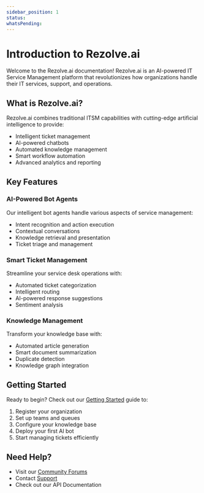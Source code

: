 ```yaml
---
sidebar_position: 1
status: 
whatsPending: 
---
```


# Introduction to Rezolve.ai

Welcome to the Rezolve.ai documentation! Rezolve.ai is an AI-powered IT Service Management platform that revolutionizes how organizations handle their IT services, support, and operations.

## What is Rezolve.ai?

Rezolve.ai combines traditional ITSM capabilities with cutting-edge artificial intelligence to provide:
- Intelligent ticket management
- AI-powered chatbots
- Automated knowledge management
- Smart workflow automation
- Advanced analytics and reporting

## Key Features

### AI-Powered Bot Agents
Our intelligent bot agents handle various aspects of service management:
- Intent recognition and action execution
- Contextual conversations
- Knowledge retrieval and presentation
- Ticket triage and management

### Smart Ticket Management
Streamline your service desk operations with:
- Automated ticket categorization
- Intelligent routing
- AI-powered response suggestions
- Sentiment analysis

### Knowledge Management
Transform your knowledge base with:
- Automated article generation
- Smart document summarization
- Duplicate detection
- Knowledge graph integration

## Getting Started

Ready to begin? Check out our [Getting Started](../getting-started/registration-guide) guide to:
1. Register your organization
2. Set up teams and queues
3. Configure your knowledge base
4. Deploy your first AI bot
5. Start managing tickets efficiently

## Need Help?

- Visit our [Community Forums](https://community.rezolve.ai)
- Contact [Support](https://support.rezolve.ai)
- Check out our API Documentation

